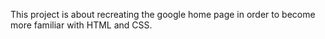 This project is about recreating the google home page in order to become more familiar with HTML and CSS.